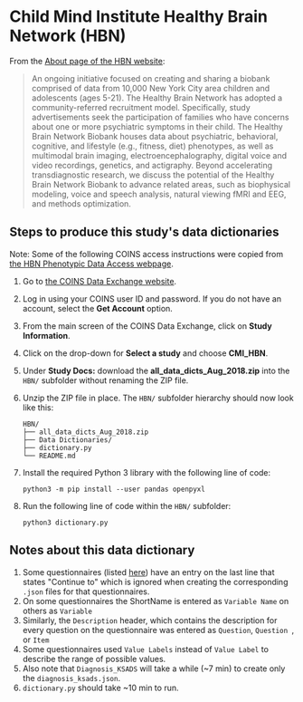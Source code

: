 # Child Mind Institute Healthy Brain Network (HBN)

From the [About page of the HBN website](http://fcon_1000.projects.nitrc.org/indi/cmi_healthy_brain_network/About.html):

> An ongoing initiative focused on creating and sharing a biobank comprised of
> data from 10,000 New York City area children and adolescents (ages 5-21). The
> Healthy Brain Network has adopted a community-referred recruitment model.
> Specifically, study advertisements seek the participation of families who have
> concerns about one or more psychiatric symptoms in their child. The Healthy
> Brain Network Biobank houses data about psychiatric, behavioral, cognitive,
> and lifestyle (e.g., fitness, diet) phenotypes, as well as multimodal brain
> imaging, electroencephalography, digital voice and video recordings, genetics,
> and actigraphy. Beyond accelerating transdiagnostic research, we discuss the
> potential of the Healthy Brain Network Biobank to advance related areas, such
> as biophysical modeling, voice and speech analysis, natural viewing fMRI and
> EEG, and methods optimization.

## Steps to produce this study's data dictionaries

Note: Some of the following COINS access instructions were copied from [the HBN Phenotypic Data Access webpage](http://fcon_1000.projects.nitrc.org/indi/cmi_healthy_brain_network/Pheno_Access.html).

1. Go to [the COINS Data Exchange website](https://portal.trendscenter.org/micis/index.php?subsite=dx).
1. Log in using your COINS user ID and password. If you do not have an account, select the **Get Account** option.
1. From the main screen of the COINS Data Exchange, click on **Study Information**.
1. Click on the drop-down for **Select a study** and choose **CMI_HBN**.
1. Under **Study Docs:** download the **all_data_dicts_Aug_2018.zip** into the `HBN/` subfolder without renaming the ZIP file.
1. Unzip the ZIP file in place. The `HBN/` subfolder hierarchy should now look like this:

    ```shell
    HBN/
    ├── all_data_dicts_Aug_2018.zip
    ├── Data Dictionaries/
    ├── dictionary.py
    └── README.md
    ```



1. Install the required Python 3 library with the following line of code:

    ```shell
    python3 -m pip install --user pandas openpyxl
    ```

1. Run the following line of code within the `HBN/` subfolder:

    ```shell
    python3 dictionary.py
    ```

## Notes about this data dictionary

1. Some questionnaires (listed [here](https://github.com/ericearl/dataset-phenotypes/commit/b5c5a79b25e16ec52d5be95e823e7009bb54f437#diff-16cf6d43d5333bdca703a165d985b8db884e7ddb77798e3e377711026f02a6d3R50)) have an entry on the last line that states "Continue
to" which is ignored when creating the corresponding `.json` files for that questionnaires.
1. On some questionnaires the ShortName is entered as `Variable Name` on others as `Variable`
1. Similarly, the `Description` header, which contains the description for every
   question on the questionnaire was entered as `Question`, `Question `, or `Item`
1. Some questionnaires used `Value Labels` instead of `Value Label` to describe
   the range of possible values.
1. Also note that `Diagnosis_KSADS` will take a while (~7 min) to create only
   the `diagnosis_ksads.json`. 
1. `dictionary.py` should take ~10 min to run.
